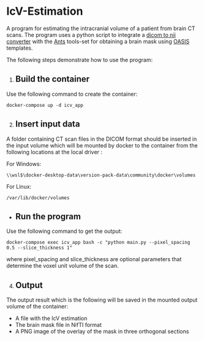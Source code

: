 
# IcV-Estimation
A program for estimating the intracranial volume of a patient from brain CT scans. The program uses a python script to integrate a [dicom to nii converter](https://github.com/rordenlab/dcm2niix)  with the [Ants](https://github.com/ANTsX/ANTs) tools-set for obtaining a brain mask using [OASIS](https://www.oasis-brains.org/) templates. 

The following steps demonstrate how to use the program:

 1. ## Build the container 
Use the following command to create the container:
```
docker-compose up -d icv_app
```
2. ## Insert input data
A folder containing CT scan files in the DICOM format should be inserted in the input volume which will be mounted by docker to the container from the following locations at the local driver :

For Windows:
```
\\wsl$\docker-desktop-data\version-pack-data\community\docker\volumes
```
For Linux:
```
/var/lib/docker/volumes
```
 - ## Run the program
Use the following command to get the output:
```
docker-compose exec icv_app bash -c "python main.py --pixel_spacing 0.5 --slice_thickness 1"
```
where pixel_spacing and slice_thickness are optional parameters that determine the voxel unit volume of the scan.

4. ## Output
The output result which is the following will be saved in the mounted output volume of the container:
 - A file with the IcV estimation
 - The brain mask file in NifTI format 
 - A PNG image of the overlay of the mask in three orthogonal sections 

